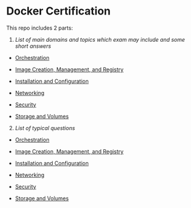 # Docker Certification
This repo includes 2 parts:

1. *List of main domains and topics which exam may include and some short answers*

- [Orchestration](https://github.com/andriyShevtsov/docker-certified-associate-questions/blob/master/1.Orchestration.md)

- [Image Creation, Management, and Registry](https://github.com/andriyShevtsov/docker-certified-associate-questions/blob/master/2.Image%20Creation%2C%20Management%2C%20and%20Registry.md)

- [Installation and Configuration](https://github.com/andriyShevtsov/docker-certified-associate-questions/blob/master/3.Installation%20and%20Configuration.md)

- [Networking](https://github.com/andriyShevtsov/docker-certified-associate-questions/blob/master/4.Networking.md)

- [Security](https://github.com/andriyShevtsov/docker-certified-associate-questions/blob/master/5.Security.md)

- [Storage and Volumes](https://github.com/andriyShevtsov/docker-certified-associate-questions/blob/master/6.Storage%20and%20Volumes.md)

2. *List of typical questions*

- [Orchestration](https://github.com/andriyShevtsov/docker-certified-associate-questions/blob/master/1.%20%20Orchestration%20Questions.md)

- [Image Creation, Management, and Registry](https://github.com/andriyShevtsov/docker-certified-associate-questions/blob/master/2.%20Image%20Creation%2C%20Management%2C%20and%20Registry%20Questions.md)

- [Installation and Configuration](https://github.com/andriyShevtsov/docker-certified-associate-questions/blob/master/3.%20Installation%20and%20Configuration%20Questions.md)

- [Networking](https://github.com/andriyShevtsov/docker-certified-associate-questions/blob/master/4.%20NetworkingQuestions.md)

- [Security](https://github.com/andriyShevtsov/docker-certified-associate-questions/blob/master/5.%20Security%20Questions.md)

- [Storage and Volumes](https://github.com/andriyShevtsov/docker-certified-associate-questions/blob/master/6.%20Storage%20and%20Volumes%20Questions.md)
